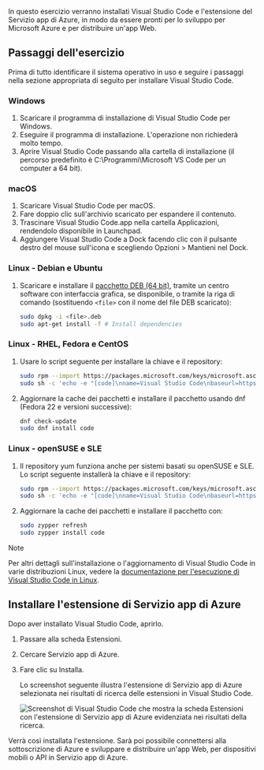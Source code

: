 In questo esercizio verranno installati Visual Studio Code e l'estensione del Servizio app di Azure, in modo da essere pronti per lo sviluppo per Microsoft Azure e per distribuire un'app Web.

## <a name="exercise-steps"></a>Passaggi dell'esercizio

Prima di tutto identificare il sistema operativo in uso e seguire i passaggi nella sezione appropriata di seguito per installare Visual Studio Code.

### <a name="windows"></a>Windows

1. Scaricare il programma di installazione di Visual Studio Code per Windows.
2. Eseguire il programma di installazione. L'operazione non richiederà molto tempo.
3. Aprire Visual Studio Code passando alla cartella di installazione (il percorso predefinito è C:\Programmi\Microsoft VS Code per un computer a 64 bit).

### <a name="macos"></a>macOS

1. Scaricare Visual Studio Code per macOS.
2. Fare doppio clic sull'archivio scaricato per espandere il contenuto.
3. Trascinare Visual Studio Code.app nella cartella Applicazioni, rendendolo disponibile in Launchpad.
4. Aggiungere Visual Studio Code a Dock facendo clic con il pulsante destro del mouse sull'icona e scegliendo Opzioni > Mantieni nel Dock.

### <a name="linux--debian-and-ubuntu"></a>Linux - Debian e Ubuntu

1. Scaricare e installare il [pacchetto DEB (64 bit)](https://go.microsoft.com/fwlink/?LinkID=760868), tramite un centro software con interfaccia grafica, se disponibile, o tramite la riga di comando (sostituendo `<file>` con il nome del file DEB scaricato):

    ```bash
    sudo dpkg -i <file>.deb
    sudo apt-get install -f # Install dependencies
    ```

### <a name="linux--rhel-fedora-and-centos"></a>Linux - RHEL, Fedora e CentOS

1. Usare lo script seguente per installare la chiave e il repository:

    ```bash
    sudo rpm --import https://packages.microsoft.com/keys/microsoft.asc
    sudo sh -c 'echo -e "[code]\nname=Visual Studio Code\nbaseurl=https://packages.microsoft.com/yumrepos/vscode\nenabled=1\ngpgcheck=1\ngpgkey=https://packages.microsoft.com/keys/microsoft.asc" > /etc/yum.repos.d/vscode.repo'
    ```

1. Aggiornare la cache dei pacchetti e installare il pacchetto usando dnf (Fedora 22 e versioni successive):

    ```bash
    dnf check-update
    sudo dnf install code
    ```

### <a name="linux--opensuse-and-sle"></a>Linux - openSUSE e SLE

1. Il repository yum funziona anche per sistemi basati su openSUSE e SLE. Lo script seguente installerà la chiave e il repository:

    ```bash
    sudo rpm --import https://packages.microsoft.com/keys/microsoft.asc
    sudo sh -c 'echo -e "[code]\nname=Visual Studio Code\nbaseurl=https://packages.microsoft.com/yumrepos/vscode\nenabled=1\ntype=rpm-md\ngpgcheck=1\ngpgkey=https://packages.microsoft.com/keys/microsoft.asc" > /etc/zypp/repos.d/vscode.repo'
    ```

1. Aggiornare la cache dei pacchetti e installare il pacchetto con:

    ```bash
    sudo zypper refresh
    sudo zypper install code
    ```

> [!NOTE]
> Per altri dettagli sull'installazione o l'aggiornamento di Visual Studio Code in varie distribuzioni Linux, vedere la [documentazione per l'esecuzione di Visual Studio Code in Linux](https://code.visualstudio.com/docs/setup/linux).

## <a name="install-azure-app-service-extension"></a>Installare l'estensione di Servizio app di Azure

Dopo aver installato Visual Studio Code, aprirlo.

1. Passare alla scheda Estensioni.
2. Cercare Servizio app di Azure.
3. Fare clic su Installa.

    Lo screenshot seguente illustra l'estensione di Servizio app di Azure selezionata nei risultati di ricerca delle estensioni in Visual Studio Code.

    ![Screenshot di Visual Studio Code che mostra la scheda Estensioni con l'estensione di Servizio app di Azure evidenziata nei risultati della ricerca.](../media/3-install-azure-extension.png)

Verrà così installata l'estensione. Sarà poi possibile connettersi alla sottoscrizione di Azure e sviluppare e distribuire un'app Web, per dispositivi mobili o API in Servizio app di Azure.
